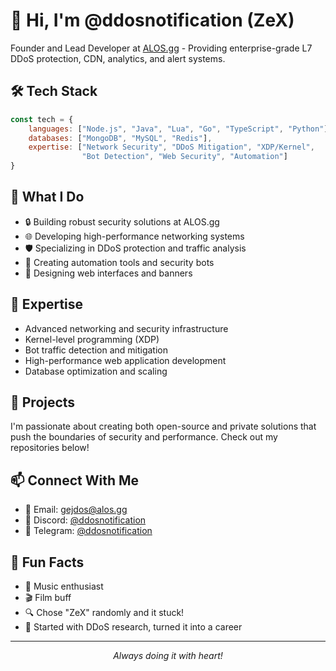 # 👋 Hi, I'm @ddosnotification (ZeX)

Founder and Lead Developer at [ALOS.gg](https://alos.gg) - Providing enterprise-grade L7 DDoS protection, CDN, analytics, and alert systems.

## 🛠 Tech Stack

```javascript
const tech = {
    languages: ["Node.js", "Java", "Lua", "Go", "TypeScript", "Python"],
    databases: ["MongoDB", "MySQL", "Redis"],
    expertise: ["Network Security", "DDoS Mitigation", "XDP/Kernel", 
                "Bot Detection", "Web Security", "Automation"]
}
```

## 💼 What I Do

- 🔒 Building robust security solutions at ALOS.gg
- 🌐 Developing high-performance networking systems
- 🛡️ Specializing in DDoS protection and traffic analysis
- 🤖 Creating automation tools and security bots
- 🎨 Designing web interfaces and banners

## 🌟 Expertise

- Advanced networking and security infrastructure
- Kernel-level programming (XDP)
- Bot traffic detection and mitigation
- High-performance web application development
- Database optimization and scaling

## 🚀 Projects

I'm passionate about creating both open-source and private solutions that push the boundaries of security and performance. Check out my repositories below!

## 📫 Connect With Me

- 📧 Email:  [gejdos@alos.gg](mailto:gejdos@alos.gg)
- 💬 Discord: [@ddosnotification](https://discord.com/users/869826032356700200)
- 📱 Telegram: [@ddosnotification](https://t.me/ddosnotification)

## 🎯 Fun Facts

- 🎵 Music enthusiast
- 🎬 Film buff
- 🔍 Chose "ZeX" randomly and it stuck!
- 👾 Started with DDoS research, turned it into a career

---

<div align="center">
<i>Always doing it with heart!</i>
</div>
